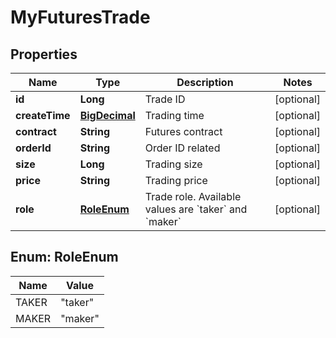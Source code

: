 
# MyFuturesTrade

## Properties
Name | Type | Description | Notes
------------ | ------------- | ------------- | -------------
**id** | **Long** | Trade ID |  [optional]
**createTime** | [**BigDecimal**](BigDecimal.md) | Trading time |  [optional]
**contract** | **String** | Futures contract |  [optional]
**orderId** | **String** | Order ID related |  [optional]
**size** | **Long** | Trading size |  [optional]
**price** | **String** | Trading price |  [optional]
**role** | [**RoleEnum**](#RoleEnum) | Trade role. Available values are &#x60;taker&#x60; and &#x60;maker&#x60; |  [optional]


<a name="RoleEnum"></a>
## Enum: RoleEnum
Name | Value
---- | -----
TAKER | &quot;taker&quot;
MAKER | &quot;maker&quot;



